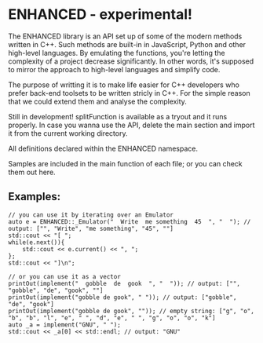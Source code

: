 # ENHANCED - experimental!

The ENHANCED library is an API set up of some of the modern methods written in C++. Such methods are built-in in JavaScript, Python and other high-level languages. By emulating the functions, you're letting the complexity of a project decrease significantly. In other words, it's supposed to mirror the approach to high-level languages and simplify code.

The purpose of writting it is to make life easier for C++ developers who prefer back-end toolsets to be written stricly in C++. For the simple reason that we could extend them and analyse the complexity.

Still in development! splitFunction is available as a tryout and it runs properly. In case you wanna use the API, delete the main section and import it from the current working directory.


All definitions declared within the ENHANCED namespace.

Samples are included in the main function of each file; or you can check them out here.

## Examples:

	// you can use it by iterating over an Emulator
	auto e = ENHANCED::_Emulator("  Write  me something  45  ", "  "); // output: ["", "Write", "me something", "45", ""]
	std::cout << "[ ";
	while(e.next()){
		std::cout << e.current() << ", ";
	};
	std::cout << "]\n";
	
	// or you can use it as a vector
	printOut(implement("  gobble  de  gook  ", "  ")); // output: ["", "gobble", "de", "gook", ""]
	printOut(implement("gobble de gook", " ")); // output: ["gobble", "de", "gook"]
	printOut(implement("gobble de gook", "")); // empty string: ["g", "o", "b", "b", "l", "e", " ", "d", "e", " ", "g", "o", "o", "k"]
	auto _a = implement("GNU", " ");
	std::cout << _a[0] << std::endl; // output: "GNU"
